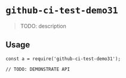 
# `github-ci-test-demo31`

> TODO: description

## Usage

```
const a = require('github-ci-test-demo31');

// TODO: DEMONSTRATE API
```

